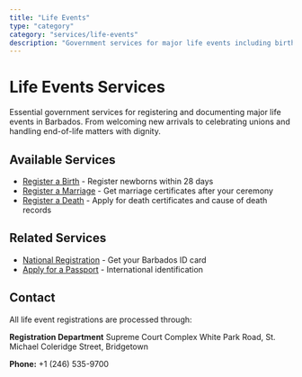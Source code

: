 ```yaml
---
title: "Life Events"
type: "category"
category: "services/life-events"
description: "Government services for major life events including births, marriages, and deaths in Barbados."
---
```


# Life Events Services

Essential government services for registering and documenting major life events in Barbados. From welcoming new arrivals to celebrating unions and handling end-of-life matters with dignity.

## Available Services

- [Register a Birth](./register-birth) - Register newborns within 28 days
- [Register a Marriage](./register-marriage) - Get marriage certificates after your ceremony
- [Register a Death](./register-death) - Apply for death certificates and cause of death records

## Related Services

- [National Registration](../identity/national-registration) - Get your Barbados ID card
- [Apply for a Passport](../identity/apply-passport) - International identification

## Contact

All life event registrations are processed through:

**Registration Department**
Supreme Court Complex
White Park Road, St. Michael
Coleridge Street, Bridgetown

**Phone:** +1 (246) 535-9700
